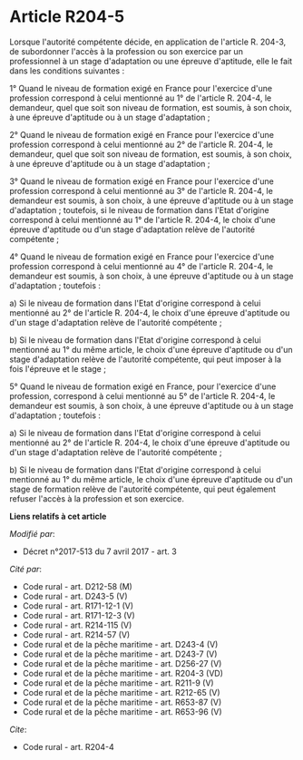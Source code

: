 # Article R204-5

Lorsque l'autorité compétente décide, en application de l'article R. 204-3, de subordonner l'accès à la profession ou son
exercice par un professionnel à un stage d'adaptation ou une épreuve d'aptitude, elle le fait dans les conditions
suivantes : 

1° Quand le niveau de formation exigé en France pour l'exercice d'une profession correspond à celui mentionné au 1° de
l'article R. 204-4, le demandeur, quel que soit son niveau de formation, est soumis, à son choix, à une épreuve d'aptitude ou
à un stage d'adaptation ; 

2° Quand le niveau de formation exigé en France pour l'exercice d'une profession correspond à celui mentionné au 2° de
l'article R. 204-4, le demandeur, quel que soit son niveau de formation, est soumis, à son choix, à une épreuve d'aptitude ou
à un stage d'adaptation ; 

3° Quand le niveau de formation exigé en France pour l'exercice d'une profession correspond à celui mentionné au 3° de
l'article R. 204-4, le demandeur est soumis, à son choix, à une épreuve d'aptitude ou à un stage d'adaptation ; toutefois, si
le niveau de formation dans l'Etat d'origine correspond à celui mentionné au 1° de l'article R. 204-4, le choix d'une épreuve
d'aptitude ou d'un stage d'adaptation relève de l'autorité compétente ; 

4° Quand le niveau de formation exigé en France pour l'exercice d'une profession correspond à celui mentionné au 4° de
l'article R. 204-4, le demandeur est soumis, à son choix, à une épreuve d'aptitude ou à un stage d'adaptation ; toutefois : 

a) Si le niveau de formation dans l'Etat d'origine correspond à celui mentionné au 2° de l'article R. 204-4, le choix d'une
épreuve d'aptitude ou d'un stage d'adaptation relève de l'autorité compétente ; 

b) Si le niveau de formation dans l'Etat d'origine correspond à celui mentionné au 1° du même article, le choix d'une épreuve
d'aptitude ou d'un stage d'adaptation relève de l'autorité compétente, qui peut imposer à la fois l'épreuve et le stage ; 

5° Quand le niveau de formation exigé en France, pour l'exercice d'une profession, correspond à celui mentionné au 5° de
l'article R. 204-4, le demandeur est soumis, à son choix, à une épreuve d'aptitude ou à un stage d'adaptation ; toutefois : 

a) Si le niveau de formation dans l'Etat d'origine correspond à celui mentionné au 2° de l'article R. 204-4, le choix d'une
épreuve d'aptitude ou d'un stage d'adaptation relève de l'autorité compétente ; 

b) Si le niveau de formation dans l'Etat d'origine correspond à celui mentionné au 1° du même article, le choix d'une épreuve
d'aptitude ou d'un stage de formation relève de l'autorité compétente, qui peut également refuser l'accès à la profession et
son exercice.

**Liens relatifs à cet article**

_Modifié par_:

  - Décret n°2017-513 du 7 avril 2017 - art. 3

_Cité par_:

  - Code rural - art. D212-58 (M)
  - Code rural - art. D243-5 (V)
  - Code rural - art. R171-12-1 (V)
  - Code rural - art. R171-12-3 (V)
  - Code rural - art. R214-115 (V)
  - Code rural - art. R214-57 (V)
  - Code rural et de la pêche maritime - art. D243-4 (V)
  - Code rural et de la pêche maritime - art. D243-7 (V)
  - Code rural et de la pêche maritime - art. D256-27 (V)
  - Code rural et de la pêche maritime - art. R204-3 (VD)
  - Code rural et de la pêche maritime - art. R211-9 (V)
  - Code rural et de la pêche maritime - art. R212-65 (V)
  - Code rural et de la pêche maritime - art. R653-87 (V)
  - Code rural et de la pêche maritime - art. R653-96 (V)

_Cite_:

  - Code rural - art. R204-4
